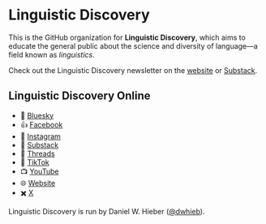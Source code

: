 # Linguistic Discovery

This is the GitHub organization for **Linguistic Discovery**, which aims to educate the general public about the science and diversity of language—a field known as <dfn>linguistics</dfn>.

Check out the Linguistic Discovery newsletter on the [website](https://linguisticdiscovery.com/) or [Substack](https://linguisticdiscovery.substack.com/).

## Linguistic Discovery Online

- 🦋 [Bluesky](https://bsky.app/profile/linguisticdiscovery.com)
- 👍 [Facebook](https://bsky.app/profile/linguisticdiscovery.com)
- 📸 [Instagram](https://www.instagram.com/linguisticdiscovery/)
- 📮 [Substack](https://linguisticdiscovery.substack.com/)
- 🧵 [Threads](https://www.threads.com/@linguisticdiscovery)
- 🤳 [TikTok](https://www.tiktok.com/@linguisticdiscovery)
- 📺 [YouTube](https://www.youtube.com/@LinguisticDiscovery)
- 🌐 [Website](https://linguisticdiscovery.com/)
- ✖️ [X](https://x.com/lingdiscovery/)

Linguistic Discovery is run by Daniel W. Hieber ([@dwhieb](https://github.com/dwhieb/)).

